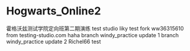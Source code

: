 # Hogwarts_Online2

霍格沃兹测试学院定向班第二期演练
test studio
liky test fork
ww36315610
from testing-studio.com
haha
branch windy_practice update 1
branch windy_practice update 2
Richel66 test

